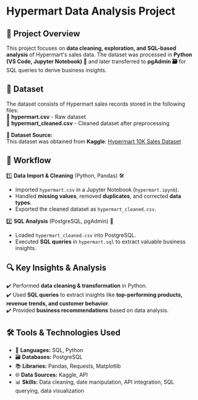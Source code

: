 #  Hypermart Data Analysis Project

## 📌 Project Overview  
This project focuses on **data cleaning, exploration, and SQL-based analysis** of Hypermart's sales data. The dataset was processed in **Python (VS Code, Jupyter Notebook) 🐖** and later transferred to **pgAdmin 🗃️** for SQL queries to derive business insights.  

## 📂 Dataset  
The dataset consists of Hypermart sales records stored in the following files:  
📄 **hypermart.csv** - Raw dataset  
🧹 **hypermart_cleaned.csv** - Cleaned dataset after preprocessing  

**📌 Dataset Source:**  
This dataset was obtained from **Kaggle**: [Hypermart 10K Sales Dataset](https://www.kaggle.com/datasets/najir0123/hypermart-10k-sales-datasets/data)  

## 🔄 Workflow  
1️⃣ **Data Import & Cleaning** (Python, Pandas) 🛠️  
   - Imported `hypermart.csv` in a Jupyter Notebook (`hypermart.ipynb`).  
   - Handled **missing values**, removed **duplicates**, and corrected **data types**.  
   - Exported the cleaned dataset as `hypermart_cleaned.csv`.  

2️⃣ **SQL Analysis** (PostgreSQL, pgAdmin) 🏢  
   - Loaded `hypermart_cleaned.csv` into PostgreSQL.  
   - Executed **SQL queries** in `hypermart.sql` to extract valuable business insights.  

## 🔍 Key Insights & Analysis  
✔️ Performed **data cleaning & transformation** in Python.  
✔️ Used **SQL queries** to extract insights like **top-performing products, revenue trends, and customer behavior**.  
✔️ Provided **business recommendations** based on data analysis.  

## 🛠️ Tools & Technologies Used  
- 🐖 **Languages:** SQL, Python  
- 🗃️ **Databases:** PostgreSQL  
- 📚 **Libraries:** Pandas, Requests, Matplotlib  
- 🌐 **Data Sources:** Kaggle, API  
- 📊 **Skills:** Data cleaning, date manipulation, API integration, SQL querying, data visualization  
